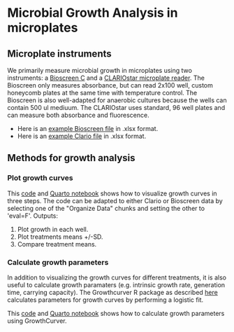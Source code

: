 # Microbial Growth Analysis in microplates

## Microplate instruments

We primarily measure microbial growth in microplates using two instruments: a [Bioscreen C](https://www.bioscreen.fi/) and a [CLARIOstar microplate reader](https://www.bmglabtech.com/en/clariostar-plus/). The Bioscreen only measures absorbance, but can read 2x100 well, custom honeycomb plates at the same time with temperature control. The Bioscreen is also well-adapted for anaerobic cultures because the wells can contain 500 ul mediuum. The CLARIOstar uses standard, 96 well plates and can measure both absorbance and fluorescence. 

* Here is an [example Bioscreen file](https://github.com/actolonen/Analysis_Lab/blob/main/Growth/Microplates/Data/growthData_Bioscreen.xlsx) in .xlsx format.
* Here is an [example Clario file](https://github.com/actolonen/Analysis_Lab/blob/main/Growth/Microplates/Data/growthData_Clario.xlsx) in .xlsx format.

## Methods for growth analysis

### Plot growth curves
This [code](https://github.com/actolonen/Analysis_Lab/blob/main/Growth/Microplates/Code/plotGrowth_means.qmd) and [Quarto notebook](https://github.com/actolonen/Analysis_Lab/blob/main/Growth/Microplates/Code/plotGrowth_means.html) shows how to visualize growth curves in three steps. The code can be adapted to either Clario or Bioscreen data by selecting one of the "Organize Data" chunks and setting the other to 'eval=F'.
Outputs:

1. Plot growth in each well.
2. Plot treatments means +/-SD.
3. Compare treatment means.

### Calculate growth parameters
In addition to visualizing the growth curves for different treatments, it is also useful to calculate growth paramaters (e.g. intrinsic growth rate, generation time, carrying capacity). The Growthcurver R package as described [here](https://github.com/actolonen/Analysis_Lab/blob/main/Growth/Microplates/Logistic_Fit/2024.02_growthcurver.md) calculates parameters for growth curves by performing a logistic fit.

This [code](https://github.com/actolonen/Analysis_Lab/blob/main/Growth/Microplates/Code/plotGrowth_means_growthCurver_Bioscreen.qmd) and [Quarto notebook](https://github.com/actolonen/Analysis_Lab/blob/main/Growth/Microplates/Code/plotGrowth_means_growthCurver_Bioscreen.html) shows how to calculate growth parameters using GrowthCurver.

